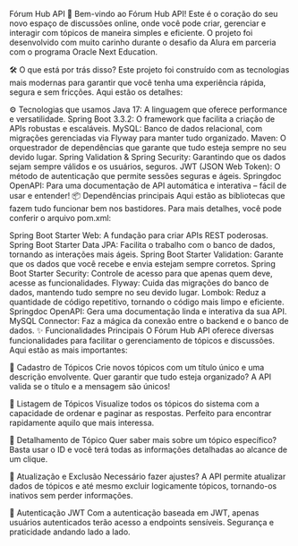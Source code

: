 Fórum Hub API 🚀
Bem-vindo ao Fórum Hub API! Este é o coração do seu novo espaço de discussões online, onde você pode criar, gerenciar e interagir com tópicos de maneira simples e eficiente. O projeto foi desenvolvido com muito carinho durante o desafio da Alura em parceria com o programa Oracle Next Education.

🛠️ O que está por trás disso?
Este projeto foi construído com as tecnologias mais modernas para garantir que você tenha uma experiência rápida, segura e sem fricções. Aqui estão os detalhes:

⚙️ Tecnologias que usamos
Java 17: A linguagem que oferece performance e versatilidade.
Spring Boot 3.3.2: O framework que facilita a criação de APIs robustas e escaláveis.
MySQL: Banco de dados relacional, com migrações gerenciadas via Flyway para manter tudo organizado.
Maven: O orquestrador de dependências que garante que tudo esteja sempre no seu devido lugar.
Spring Validation & Spring Security: Garantindo que os dados sejam sempre válidos e os usuários, seguros.
JWT (JSON Web Token): O método de autenticação que permite sessões seguras e ágeis.
Springdoc OpenAPI: Para uma documentação de API automática e interativa – fácil de usar e entender!
📦 Dependências principais
Aqui estão as bibliotecas que fazem tudo funcionar bem nos bastidores. Para mais detalhes, você pode conferir o arquivo pom.xml:

Spring Boot Starter Web: A fundação para criar APIs REST poderosas.
Spring Boot Starter Data JPA: Facilita o trabalho com o banco de dados, tornando as interações mais ágeis.
Spring Boot Starter Validation: Garante que os dados que você recebe e envia estejam sempre corretos.
Spring Boot Starter Security: Controle de acesso para que apenas quem deve, acesse as funcionalidades.
Flyway: Cuida das migrações do banco de dados, mantendo tudo sempre no seu devido lugar.
Lombok: Reduz a quantidade de código repetitivo, tornando o código mais limpo e eficiente.
Springdoc OpenAPI: Gera uma documentação linda e interativa da sua API.
MySQL Connector: Faz a mágica da conexão entre o backend e o banco de dados.
✨ Funcionalidades Principais
O Fórum Hub API oferece diversas funcionalidades para facilitar o gerenciamento de tópicos e discussões. Aqui estão as mais importantes:

🔹 Cadastro de Tópicos
Crie novos tópicos com um título único e uma descrição envolvente. Quer garantir que tudo esteja organizado? A API valida se o título e a mensagem são únicos!

🔹 Listagem de Tópicos
Visualize todos os tópicos do sistema com a capacidade de ordenar e paginar as respostas. Perfeito para encontrar rapidamente aquilo que mais interessa.

🔹 Detalhamento de Tópico
Quer saber mais sobre um tópico específico? Basta usar o ID e você terá todas as informações detalhadas ao alcance de um clique.

🔹 Atualização e Exclusão
Necessário fazer ajustes? A API permite atualizar dados de tópicos e até mesmo excluir logicamente tópicos, tornando-os inativos sem perder informações.

🔹 Autenticação JWT
Com a autenticação baseada em JWT, apenas usuários autenticados terão acesso a endpoints sensíveis. Segurança e praticidade andando lado a lado.

